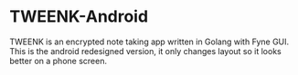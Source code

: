 # TWEENK-Android
TWEENK is an encrypted note taking app written in Golang with Fyne GUI. This is the android redesigned version, it only changes layout so it looks better on a phone screen.
